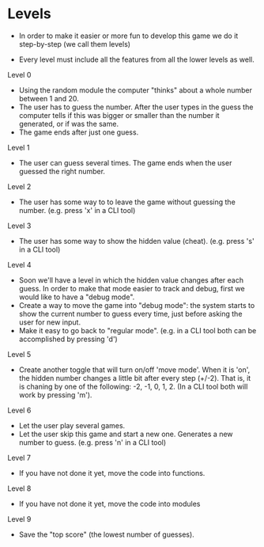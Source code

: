 # Levels

* In order to make it easier or more fun to develop this game we do it step-by-step (we call them levels)

* Every level must include all the features from all the lower levels as well.

Level 0

* Using the random module the computer "thinks" about a whole number between 1 and 20.
* The user has to guess the number. After the user types in the guess the computer tells if this was bigger or smaller than the number it generated, or if was the same.
* The game ends after just one guess.

Level 1

* The user can guess several times. The game ends when the user guessed the right number.

Level 2

* The user has some way to to leave the game without guessing the number. (e.g. press 'x' in a CLI tool)

Level 3

* The user has some way to show the hidden value (cheat). (e.g. press 's' in a CLI tool)

Level 4

* Soon we'll have a level in which the hidden value changes after each guess. In order to make that mode easier to track and debug, first we would like to have a "debug mode".
* Create a way to move the game into "debug mode": the system starts to show the current number to guess every time, just before asking the user for new input.
* Make it easy to go back to "regular mode". (e.g. in a CLI tool both can be accomplished by pressing 'd')

Level 5

* Create another toggle that will turn on/off 'move mode'. When it is 'on', the hidden number changes a little bit after every step (+/-2). That is, it is chaning by one of the following: -2, -1, 0, 1, 2. (In a CLI tool both will work by pressing 'm').

Level 6

* Let the user play several games.
* Let the user skip this game and start a new one. Generates a new number to guess. (e.g. press 'n' in a CLI tool)

Level 7

* If you have not done it yet, move the code into functions.

Level 8

* If you have not done it yet, move the code into modules

Level 9

* Save the "top score" (the lowest number of guesses).



